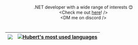 <div align="center">

<!-- <img src="./Assets/Banner.png" alt="Banner" width="100%"> -->
.NET developer with a wide range of interests 😊  
<‎Check me out [here](https://kiru.dev/ 'Kiru.dev')! />  
<‎DM me on discord />  

#  

<!-- Cards color to match discord card: 1a1c1f -->
| <a href=https://discord.com/users/538428975261941771><img src="https://lanyard.cnrad.dev/api/538428975261941771?animated=true&showDisplayName=true&theme=dark"/></a> | <a href="https://github.com/Kiruyuto"><img align="center" src="https://github-readme-stats-kiruyuto.vercel.app/api/top-langs/?username=Kiruyuto&hide_border=true&title_color=fff&text_color=9f9f9f&bg_color=1a1c1f&langs_count=3&exclude_repo=ZUT" alt="Hubert's most used languages"/></a> |
| --------------------------------------------------------------------------------------------------------------------------------------------------------- | --------------------------------------------------------------------------------------------------------------------------------------------------------------------------------------------------------------------------------------------------------------------------- |

<!-- <picture>
  <source media="(prefers-color-scheme: dark)" srcset="https://raw.githubusercontent.com/Kiruyuto/Kiruyuto/snake/contribution-snake-dark.svg">
  <source media="(prefers-color-scheme: light)" srcset="https://raw.githubusercontent.com/Kiruyuto/Kiruyuto/snake/contribution-snake.svg">
  <img alt="Contribution graph snake (Updated every 24hrs)">
</picture> -->

<!-- <p align="right" style="font-size:85%">Best to view in GitHub dark mode 🌙</p> -->

</div>
